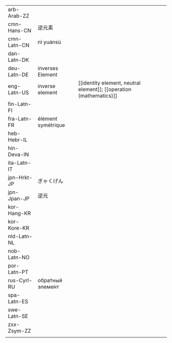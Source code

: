 | | | |
|-|-|-|
| arb-Arab-ZZ |  |  |
| cmn-Hans-CN | 逆元素 |  |
| cmn-Latn-CN | nì yuánsù |  |
| dan-Latn-DK |  |  |
| deu-Latn-DE | inverses Element |  |
| eng-Latn-US | inverse element | [[identity element, neutral element]]; [[operation (mathematics)]] |
| fin-Latn-FI |  |  |
| fra-Latn-FR | élément symétrique |  |
| heb-Hebr-IL |  |  |
| hin-Deva-IN |  |  |
| ita-Latn-IT |  |  |
| jpn-Hrkt-JP | ぎゃくげん |  |
| jpn-Jpan-JP | 逆元 |  |
| kor-Hang-KR |  |  |
| kor-Kore-KR |  |  |
| nld-Latn-NL |  |  |
| nob-Latn-NO |  |  |
| por-Latn-PT |  |  |
| rus-Cyrl-RU | обра́тный элеме́нт |  |
| spa-Latn-ES |  |  |
| swe-Latn-SE |  |  |
| zxx-Zsym-ZZ |  |  |
|  |  |  |
